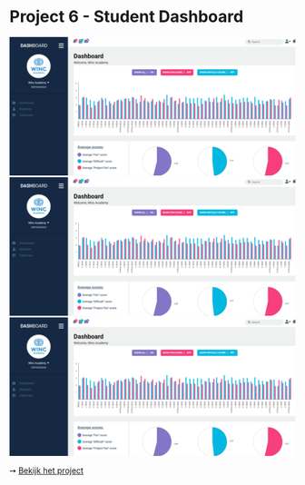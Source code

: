 # Project 6 - Student Dashboard

![](dashboard1.png)
![](dashboard1.png)
![](dashboard1.png)

➙ [Bekijk het project](https://jannekecoumans-student-dashboard.netlify.app/)
